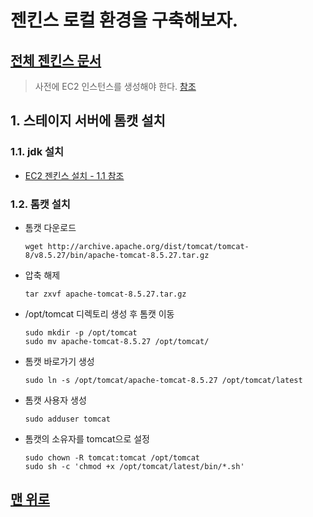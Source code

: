 # 젠킨스 로컬 환경을 구축해보자.
## [전체 젠킨스 문서](index.md)
> 사전에 EC2 인스턴스를 생성해야 한다. [참조](../aws/aws%20ec2.md)
## 1. 스테이지 서버에 톰캣 설치
### 1.1. jdk 설치
- [EC2 젠킨스 설치 - 1.1 참조](jenkins_with_ec2.md#11-jdk-설치)
### 1.2. 톰캣 설치
- 톰캣 다운로드  
    ```
    wget http://archive.apache.org/dist/tomcat/tomcat-8/v8.5.27/bin/apache-tomcat-8.5.27.tar.gz
    ```
- 압축 해제  
    ```
    tar zxvf apache-tomcat-8.5.27.tar.gz
    ```
- /opt/tomcat 디렉토리 생성 후 톰캣 이동
    ```
    sudo mkdir -p /opt/tomcat
    sudo mv apache-tomcat-8.5.27 /opt/tomcat/
    ```
- 톰캣 바로가기 생성
    ```
    sudo ln -s /opt/tomcat/apache-tomcat-8.5.27 /opt/tomcat/latest
    ```
- 톰캣 사용자 생성
    ```
    sudo adduser tomcat
    ```
- 톰캣의 소유자를 tomcat으로 설정
    ```
    sudo chown -R tomcat:tomcat /opt/tomcat
    sudo sh -c 'chmod +x /opt/tomcat/latest/bin/*.sh'
    ```
## [맨 위로](#)